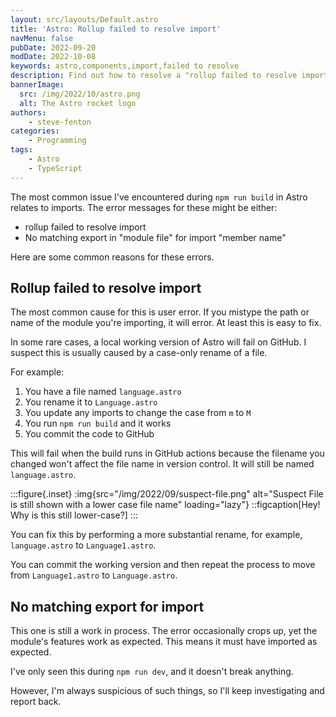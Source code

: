 ```yaml
---
layout: src/layouts/Default.astro
title: 'Astro: Rollup failed to resolve import'
navMenu: false
pubDate: 2022-09-20
modDate: 2022-10-08
keywords: astro,components,import,failed to resolve
description: Find out how to resolve a "rollup failed to resolve import" error in Astro.
bannerImage:
  src: /img/2022/10/astro.png
  alt: The Astro rocket logo
authors:
    - steve-fenton
categories:
    - Programming
tags:
    - Astro
    - TypeScript
---
```


The most common issue I've encountered during `npm run build` in Astro relates to imports. The error messages for these might be either:

- rollup failed to resolve import
- No matching export in "module file" for import "member name"

Here are some common reasons for these errors.

## Rollup failed to resolve import

The most common cause for this is user error. If you mistype the path or name of the module you're importing, it will error. At least this is easy to fix.

In some rare cases, a local working version of Astro will fail on GitHub. I suspect this is usually caused by a case-only rename of a file.

For example:

1. You have a file named `language.astro`
2. You rename it to `Language.astro`
3. You update any imports to change the case from `m` to `M`
4. You run `npm run build` and it works
5. You commit the code to GitHub

This will fail when the build runs in GitHub actions because the filename you changed won't affect the file name in version control. It will still be named `language.astro`.

:::figure{.inset}
:img{src="/img/2022/09/suspect-file.png" alt="Suspect File is still shown with a lower case file name" loading="lazy"}
::figcaption[Hey! Why is this still lower-case?]
:::

You can fix this by performing a more substantial rename, for example, `language.astro` to `Language1.astro`.

You can commit the working version and then repeat the process to move from `Language1.astro` to `Language.astro`.

## No matching export for import

This one is still a work in process. The error occasionally crops up, yet the module's features work as expected. This means it must have imported as expected.

I've only seen this during `npm run dev`, and it doesn't break anything.

However, I'm always suspicious of such things, so I'll keep investigating and report back.
